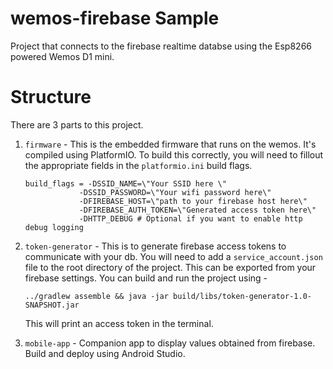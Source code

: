 # wemos-firebase Sample

Project that connects to the firebase realtime databse using the
Esp8266 powered Wemos D1 mini. 

# Structure

There are 3 parts to this project.

1. `firmware` - This is the embedded firmware that runs on the wemos. It's compiled using PlatformIO.
    To build this correctly, you will need to fillout the appropriate fields in the `platformio.ini` build flags.

    ```
    build_flags = -DSSID_NAME=\"Your SSID here \" 
                -DSSID_PASSWORD=\"Your wifi password here\"
                -DFIREBASE_HOST=\"path to your firebase host here\"
                -DFIREBASE_AUTH_TOKEN=\"Generated access token here\"
                -DHTTP_DEBUG # Optional if you want to enable http debug logging
    ```

2. `token-generator` - This is to generate firebase access tokens to communicate with your db. You will need to add a `service_account.json` file to the root directory of the project. This can be exported from your firebase settings. You can build and run the project using -  
    ```
    ../gradlew assemble && java -jar build/libs/token-generator-1.0-SNAPSHOT.jar
    ```

    This will print an access token in the terminal.

3. `mobile-app` - Companion app to display values obtained from firebase. Build and deploy using Android Studio.